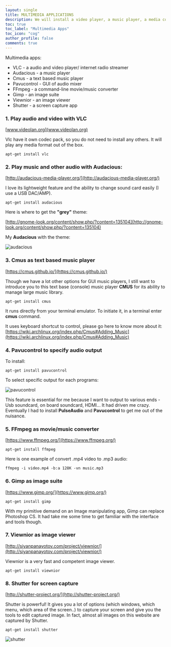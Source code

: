 ```yaml
---
layout: single
title: MULTIMEDIA APPLICATIONS
description: We will install a video player, a music player, a media converter, an image suite, an image viewer and a better screenshoter. We also install pavucontrol to easily select audio output.
toc: true
toc_label: "Multimedia Apps"
toc_icon: "cog"
author_profile: false
comments: true
---
```


Multimedia apps:
+ VLC - a audio and video player/ internet radio streamer
+ Audacious - a music player
+ Cmus - a text based music player
+ Pavucontrol - GUI of audio mixer
+ FFmpeg - a command-line movie/music converter
+ Gimp - an image suite
+ Viewnior - an image viewer
+ Shutter - a screen capture app

### 1. Play audio and video with VLC

[www.videolan.org](www.videolan.org)

Vlc have it own codec pack, so you do not need to install any others. It will play any media format out of the box.

```
apt-get install vlc
```

### 2. Play music and other audio with Audacious:

[http://audacious-media-player.org/](http://audacious-media-player.org/)

I love its lightweight feature and the ability to change sound card easily (I use a USB DAC/AMP).
```
apt-get install audacious
```
Here is where to get the **"grey"** theme:

[http://gnome-look.org/content/show.php/?content=135104](http://gnome-look.org/content/show.php/?content=135104)

My **Audacious** with the theme:

![audacious]({{site.baseurl}}/images/Music-With-Audacious-Bluetooth.jpg)

### 3. Cmus as text based music player

[https://cmus.github.io/](https://cmus.github.io/)

Though we have a lot other options for GUI music players, I still want to introduce you to this text base (console) music player **CMUS** for its ability to manage large music library.
```
apt-get install cmus
```

It runs directly from your terminal emulator. To initiate it, in a terminal enter **cmus** command.

It uses keyboard shortcut to control, please go here to know more about it: [https://wiki.archlinux.org/index.php/Cmus#Adding_Music](https://wiki.archlinux.org/index.php/Cmus#Adding_Music)

### 4. Pavucontrol to specify audio output

To install:
```
apt-get install pavucontrol
```
To select specific output for each programs:

![pavucontrol]({{site.baseurl}}/images/pavucontrol.png)

This feature is essential for me because I want to output to various ends - Usb soundcard, on board soundcard, HDMI... It had driven me crazy. Eventually I had to install **PulseAudio** and **Pavucontrol** to get me out of the nuisance.

### 5. FFmpeg as movie/music converter

[https://www.ffmpeg.org/](https://www.ffmpeg.org/)
```
apt-get install ffmpeg
```
Here is one example of convert .mp4 video to .mp3 audio:
```
ffmpeg -i video.mp4 -b:a 128K -vn music.mp3
```

### 6. Gimp as image suite

[https://www.gimp.org/](https://www.gimp.org/)
```
apt-get install gimp
```
With my primitive demand on an Image manipulating app, Gimp can replace Photoshop CS. It had take me some time to get familiar with the interface and tools though.

### 7. Viewnior as image viewer

[http://siyanpanayotov.com/project/viewnior/](http://siyanpanayotov.com/project/viewnior/)

Viewnior is a very fast and competent image viewer.
```
apt-get install viewnior
```

### 8. Shutter for screen capture

[http://shutter-project.org/](http://shutter-project.org/)

Shutter is powerful! It gives you a lot of options (which windows, which menu, which area of the screen..) to capture your screen and give you the tools to edit captured image. In fact, almost all images on this website are captured by Shutter.
```
apt-get install shutter
```
![shutter]({{site.baseurl}}/images/shutter.png)
